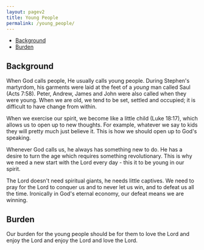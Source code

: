 ```yaml
---
layout: pagev2
title: Young People
permalink: /young_people/
---
```

- [Background](#background)
- [Burden](#burden)

## Background

When God calls people, He usually calls young people. During Stephen's martyrdom, his garments were laid at the feet of a *young* man called Saul (Acts 7:58). Peter, Andrew, James and John were also called when they were young. When we are old, we tend to be set, settled and occupied; it is difficult to have change from within. 

When we exercise our spirit, we become like a little child (Luke 18:17), which allows us to open up to new thoughts. For example, whatever we say to kids they will pretty much just believe it. This is how we should open up to God's speaking.

Whenever God calls us, he always has something new to do. He has a desire to turn the age which requires something revolutionary. This is why we need a new start with the Lord every day - this it to be young in our spirit.

The Lord doesn't need spiritual giants, he needs little captives. We need to pray for the Lord to conquer us and to never let us win, and to defeat us all the time. Ironically in God's eternal economy, our defeat means we are winning.

## Burden

Our burden for the young people should be for them to love the Lord and enjoy the Lord and enjoy the Lord and love the Lord.
